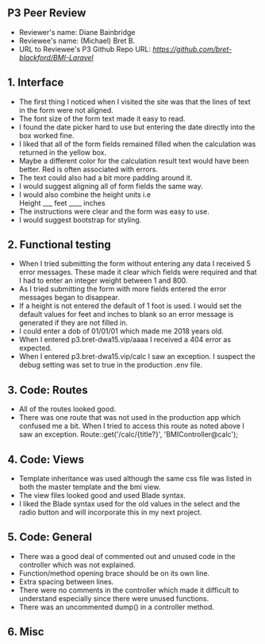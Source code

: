 ## P3 Peer Review

+ Reviewer's name: Diane Bainbridge
+ Reviewee's name: (Michael) Bret B.
+ URL to Reviewee's P3 Github Repo URL: *https://github.com/bret-blackford/BMI-Laravel*


## 1. Interface

+ The first thing I noticed when I visited the site was that the lines of text in the form were not aligned.
+ The font size of the form text made it easy to read.
+ I found the date picker hard to use but entering the date directly into the box worked fine.
+ I liked that all of the form fields remained filled when the calculation was returned in the yellow box.
+ Maybe a different color for the calculation result text would have been better.  Red is often 
associated with errors.  
+ The text could also had a bit more padding around it.
+ I would suggest aligning all of form fields the same way.
+ I would also combine the height units i.e 
<br/>Height ___ feet ____ inches
+ The instructions were clear and the form was easy to use.
+ I would suggest bootstrap for styling.

## 2. Functional testing

+ When I tried submitting the form without entering any data I received 5 error messages.  These made it 
clear which fields were required and that I had to enter an integer weight between 1 and 800.
+ As I tried submitting the form with more fields entered the error messages began to disappear.
+ If a height is not entered the default of 1 foot is used. I would set the default values for feet 
and inches to blank so an error message is generated if they are not filled in.
+ I could enter a dob of 01/01/01 which made me 2018 years old.
+ When I entered p3.bret-dwa15.vip/aaaa I received a 404 error as expected.
+ When I entered p3.bret-dwa15.vip/calc I saw an exception. I suspect the debug setting was set to 
true in the production .env file.

## 3. Code: Routes
+ All of the routes looked good. 
+ There was one route that was not used in the production app which confused me a bit. When I tried to access 
this route as noted above I saw an exception.
Route::get('/calc/{title?}', 'BMIController@calc');

## 4. Code: Views

+ Template inheritance was used although the same css file was listed in both the master template and
the bmi view.
+ The view files looked good and used Blade syntax.
+ I liked the Blade syntax used for the old values in the select and the radio button and will 
incorporate this in my next project.

## 5. Code: General

+ There was a good deal of commented out and unused code in the controller which was not explained.
+ Function/method opening brace should be on its own line.
+ Extra spacing between lines.
+ There were no comments in the controller which made it difficult to understand especially since there were
unused functions.
+ There was an uncommented dump() in a controller method.

## 6. Misc
